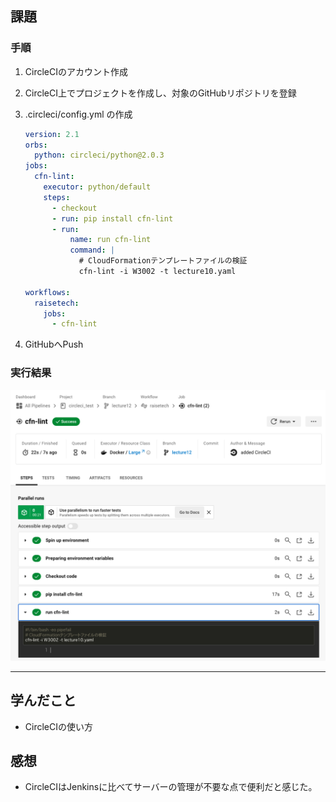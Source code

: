 ## 課題

### 手順

1. CircleCIのアカウント作成
1. CircleCI上でプロジェクトを作成し、対象のGitHubリポジトリを登録
1. .circleci/config.yml の作成

    ``` yaml
    version: 2.1
    orbs:
      python: circleci/python@2.0.3
    jobs:
      cfn-lint:
        executor: python/default
        steps:
          - checkout
          - run: pip install cfn-lint
          - run:
              name: run cfn-lint
              command: |
                # CloudFormationテンプレートファイルの検証
                cfn-lint -i W3002 -t lecture10.yaml

    workflows:
      raisetech:
        jobs:
          - cfn-lint
    ```

1. GitHubへPush

### 実行結果

![](img/lec12/1-1.png)

---

## 学んだこと

- CircleCIの使い方

## 感想

- CircleCIはJenkinsに比べてサーバーの管理が不要な点で便利だと感じた。

